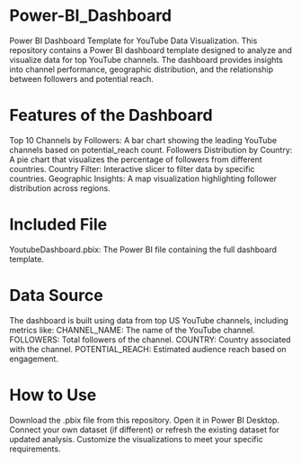 # Power-BI_Dashboard
Power BI Dashboard Template for YouTube Data Visualization.
This repository contains a Power BI dashboard template designed to analyze and visualize data for top YouTube channels. The dashboard provides insights into channel performance, geographic distribution, and the relationship between followers and potential reach.
# Features of the Dashboard
Top 10 Channels by Followers: A bar chart showing the leading YouTube channels based on potential_reach count.
Followers Distribution by Country: A pie chart that visualizes the percentage of followers from different countries.
Country Filter: Interactive slicer to filter data by specific countries.
Geographic Insights: A map visualization highlighting follower distribution across regions.
# Included File
YoutubeDashboard.pbix: The Power BI file containing the full dashboard template.
# Data Source
The dashboard is built using data from top US YouTube channels, including metrics like:
CHANNEL_NAME: The name of the YouTube channel.
FOLLOWERS: Total followers of the channel.
COUNTRY: Country associated with the channel.
POTENTIAL_REACH: Estimated audience reach based on engagement.
# How to Use
Download the .pbix file from this repository.
Open it in Power BI Desktop.
Connect your own dataset (if different) or refresh the existing dataset for updated analysis.
Customize the visualizations to meet your specific requirements.

